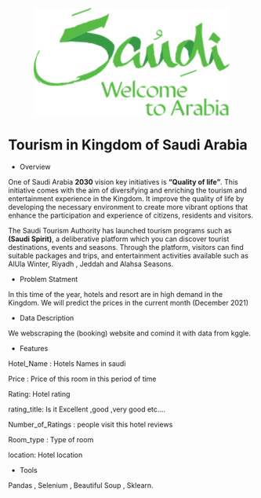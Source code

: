 


<p align="center" >
<img src="visit-saudi-logo.png" width ="400">
</p>

# Tourism in Kingdom of Saudi Arabia









 - Overview 

One of Saudi Arabia **2030** vision key initiatives is **“Quality of life”**. This initiative comes with the aim of diversifying and enriching the tourism and entertainment experience in the Kingdom. 
It improve the quality of life by developing the necessary environment to create more vibrant options that enhance the participation and experience of citizens, residents and visitors.

The Saudi Tourism Authority has launched tourism programs such as **(Saudi Spirit)**, a deliberative platform which you can discover tourist destinations, events and seasons. Through the platform, visitors can find suitable packages and trips, and entertainment activities available such as AlUla Winter, Riyadh , Jeddah and Alahsa Seasons.




- Problem Statment 

In this time of the year, hotels and resort are in high demand in the Kingdom. We will predict the prices in the current month (December 2021)



- Data Description 

We webscraping the (booking) website and comind it with data from kggle. 



- Features 

Hotel_Name : Hotels Names in saudi 

Price : Price of this room in this period of time

Rating: Hotel rating

rating_title: Is it Excellent ,good ,very good etc….

Number_of_Ratings : people visit this hotel reviews

Room_type : Type of room

location: Hotel location 




- Tools 

Pandas , Selenium , Beautiful Soup , Sklearn. 
